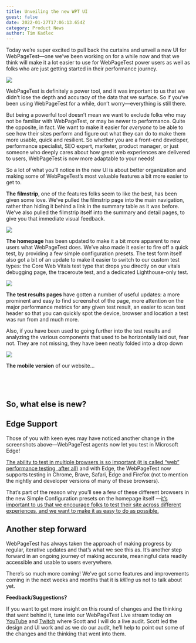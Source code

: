 ```yaml
---
title: Unveiling the new WPT UI
guest: false
date: 2022-01-27T17:06:13.654Z
category: Product News
author: Tim Kadlec
---
```

Today we’re super excited to pull back the curtains and unveil a new UI for WebPageTest—one we’ve been working on for a while now and that we think will make it a lot easier to use for WebPageTest power users as well as folks who are just getting started in their performance journey.

![](https://res.cloudinary.com/webpagetest/image/upload/v1643304431/Screen_Shot_2022-01-27_at_9.26.48_AM_xoywvm.png)

WebPageTest is definitely a power tool, and it was important to us that we didn’t lose the depth and accuracy of the data that we surface. So if you’ve been using WebPageTest for a while, don’t worry—[](<>)[](www.webpagetest.org)everything is still there. 

But being a powerful tool doesn’t mean we want to exclude folks who may not be familiar with WebPageTest, or may be newer to performance. Quite the opposite, in fact. We want to make it easier for *everyone* to be able to see how their sites perform and figure out what they can do to make them more usable, quick and resilient. So whether you are a front-end developer, performance specialist, SEO expert, marketer, product manager, or just someone who deeply cares about how great web experiences are delivered to users, WebPageTest is now more adaptable to your needs!

So a lot of what you’ll notice in the new UI is about better organization and making some of WebPageTest’s most valuable features a bit more easier to get to.

**The filmstrip**, one of the features folks seem to like the best, has been given some love. We’ve pulled the filmstrip page into the main navigation, rather than hiding it behind a link in the summary table as it was before. We’ve also pulled the filmstrip itself into the summary and detail pages, to give you that immediate visual feedback.

![](https://res.cloudinary.com/webpagetest/image/upload/v1643304889/Screen_Shot_2022-01-27_at_9.34.32_AM_bdhzvy.png)

**The homepage** has been updated to make it a bit more apparent to new users what WebPageTest does. We’ve also made it easier to fire off a quick test, by providing a few simple configuration presets. The test form itself also got a bit of an update to make it easier to switch to our custom test types: the Core Web Vitals test type that drops you directly on our vitals debugging page, the traceroute test, and a dedicated Lighthouse-only test.

![](https://res.cloudinary.com/webpagetest/image/upload/v1643305021/Screen_Shot_2022-01-27_at_9.36.54_AM_wbwyav.png)

**The test results pages** have gotten a number of useful updates: a more prominent and easy to find screenshot of the page, more attention on the major performance metrics for any given test result, an easier to scan test header so that you can quickly spot the device, browser and location a test was run from and much more.

Also, if you have been used to going further into the test results and analyzing the various components that used to be horizontally laid out, fear not. They are not missing, they have been neatly folded into a drop down

![](https://res.cloudinary.com/webpagetest/image/upload/v1643305121/Screen_Shot_2022-01-27_at_9.38.33_AM_dcolwi.png)

**The mobile version** of our website...

##  

## So, what else is new?

## **Edge Support**

Those of you with keen eyes may have noticed another change in the screenshots above—WebPageTest agents now let you test in Microsoft Edge!

[The ability to test in multiple browsers is so important (it is called “web” performance testing, after all)](<>) and with Edge, the WebPageTest now supports testing in Chrome, Brave, Safari, Edge and Firefox (not to mention the nightly and developer versions of many of these browsers).

That’s part of the reason why you’ll see a few of these different browsers in the new Simple Configuration presets on the homepage itself —[it’s important to us that we encourage folks to test their site across different experiences, and we want to make it as easy to do as possible.](<>)

## **Another step forward**

WebPageTest has always taken the approach of making progress by regular, iterative updates and that’s what we see this as. It’s another step forward in an ongoing journey of making accurate, meaningful data readily accessible and usable to users everywhere.

There’s so much more coming! We’ve got some features and improvements coming in the next weeks and months that it is *killing* us not to talk about yet.

**Feedback/Suggestions?**

If you want to get more insight on this round of changes and the thinking that went behind it, tune into our WebPageTest Live stream today on [YouTube](https://www.youtube.com/channel/UC5CqJ9V7cQddZDf1DKXcy7Q) and [Twitch](https://www.twitch.tv/webpagetest) where Scott and I will do a live audit. Scott led the design and UI work and as we do our audit, he’ll help to point out some of the changes and the thinking that went into them.
